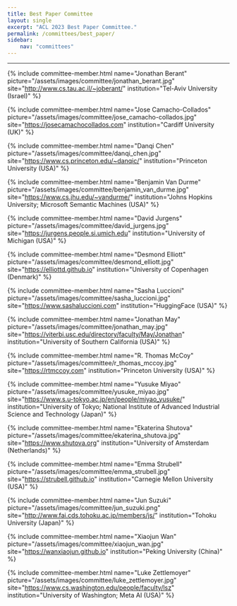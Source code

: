 ```yaml
---
title: Best Paper Committee
layout: single
excerpt: "ACL 2023 Best Paper Committee."
permalink: /committees/best_paper/
sidebar:
    nav: "committees"
---
```


---

{% include committee-member.html
   name="Jonathan Berant"
   picture="/assets/images/committee/jonathan_berant.jpg"
   site="http://www.cs.tau.ac.il/~joberant/"
   institution="Tel-Aviv University (Israel)"
%}

{% include committee-member.html
   name="Jose Camacho-Collados"
   picture="/assets/images/committee/jose_camacho-collados.jpg"
   site="https://josecamachocollados.com"
   institution="Cardiff University (UK)"
%}

{% include committee-member.html
   name="Danqi Chen"
   picture="/assets/images/committee/danqi_chen.jpg"
   site="https://www.cs.princeton.edu/~danqic/"
   institution="Princeton University (USA)"
%}

{% include committee-member.html
   name="Benjamin Van Durme"
   picture="/assets/images/committee/benjamin_van_durme.jpg"
   site="https://www.cs.jhu.edu/~vandurme/"
   institution="Johns Hopkins University; Microsoft Semantic Machines (USA)"
%}

{% include committee-member.html
   name="David Jurgens"
   picture="/assets/images/committee/david_jurgens.jpg"
   site="https://jurgens.people.si.umich.edu"
   institution="University of Michigan (USA)"
%}

{% include committee-member.html
   name="Desmond Elliott"
   picture="/assets/images/committee/desmond_elliott.jpg"
   site="https://elliottd.github.io"
   institution="University of Copenhagen (Denmark)"
%}

{% include committee-member.html
   name="Sasha Luccioni"
   picture="/assets/images/committee/sasha_luccioni.jpg"
   site="https://www.sashaluccioni.com"
   institution="HuggingFace (USA)"
%}

{% include committee-member.html
   name="Jonathan May"
   picture="/assets/images/committee/jonathan_may.jpg"
   site="https://viterbi.usc.edu/directory/faculty/May/Jonathan"
   institution="University of Southern California (USA)"
%}

{% include committee-member.html
   name="R. Thomas McCoy"
   picture="/assets/images/committee/r_thomas_mccoy.jpg"
   site="https://rtmccoy.com"
   institution="Princeton University (USA)"
%}

{% include committee-member.html
   name="Yusuke Miyao"
   picture="/assets/images/committee/yusuke_miyao.jpg"
   site="https://www.s.u-tokyo.ac.jp/en/people/miyao_yusuke/"
   institution="University of Tokyo; National Institute of Advanced Industrial Science and Technology (Japan)"
%}

{% include committee-member.html
   name="Ekaterina Shutova"
   picture="/assets/images/committee/ekaterina_shutova.jpg"
   site="https://www.shutova.org"
   institution="University of Amsterdam (Netherlands)"
%}

{% include committee-member.html
   name="Emma Strubell"
   picture="/assets/images/committee/emma_strubell.jpg"
   site="https://strubell.github.io"
   institution="Carnegie Mellon University (USA)"
%}

{% include committee-member.html
   name="Jun Suzuki"
   picture="/assets/images/committee/jun_suzuki.png"
   site="http://www.fai.cds.tohoku.ac.jp/members/js/"
   institution="Tohoku University (Japan)"
%}

{% include committee-member.html
   name="Xiaojun Wan"
   picture="/assets/images/committee/xiaojun_wan.jpg"
   site="https://wanxiaojun.github.io"
   institution="Peking University (China)"
%}

{% include committee-member.html
   name="Luke Zettlemoyer"
   picture="/assets/images/committee/luke_zettlemoyer.jpg"
   site="https://www.cs.washington.edu/people/faculty/lsz"
   institution="University of Washington; Meta AI (USA)"
%}
